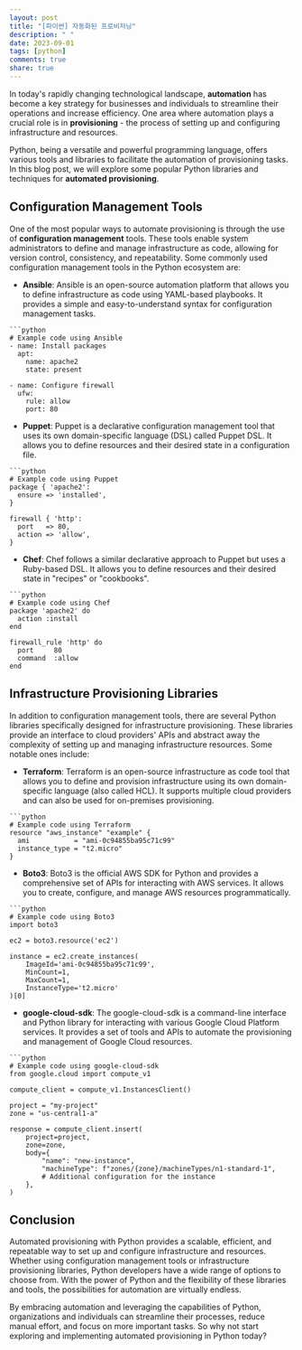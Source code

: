 ```yaml
---
layout: post
title: "[파이썬] 자동화된 프로비저닝"
description: " "
date: 2023-09-01
tags: [python]
comments: true
share: true
---
```


In today's rapidly changing technological landscape, **automation** has become a key strategy for businesses and individuals to streamline their operations and increase efficiency. One area where automation plays a crucial role is in **provisioning** - the process of setting up and configuring infrastructure and resources.

Python, being a versatile and powerful programming language, offers various tools and libraries to facilitate the automation of provisioning tasks. In this blog post, we will explore some popular Python libraries and techniques for **automated provisioning**.

## Configuration Management Tools
  
One of the most popular ways to automate provisioning is through the use of **configuration management** tools. These tools enable system administrators to define and manage infrastructure as code, allowing for version control, consistency, and repeatability. Some commonly used configuration management tools in the Python ecosystem are:

- **Ansible**: Ansible is an open-source automation platform that allows you to define infrastructure as code using YAML-based playbooks. It provides a simple and easy-to-understand syntax for configuration management tasks.
```
```python
# Example code using Ansible
- name: Install packages
  apt:
    name: apache2
    state: present

- name: Configure firewall
  ufw:
    rule: allow
    port: 80
```

- **Puppet**: Puppet is a declarative configuration management tool that uses its own domain-specific language (DSL) called Puppet DSL. It allows you to define resources and their desired state in a configuration file.
```
```python
# Example code using Puppet
package { 'apache2':
  ensure => 'installed',
}

firewall { 'http':
  port   => 80,
  action => 'allow',
}
```

- **Chef**: Chef follows a similar declarative approach to Puppet but uses a Ruby-based DSL. It allows you to define resources and their desired state in "recipes" or "cookbooks".
```
```python
# Example code using Chef
package 'apache2' do
  action :install
end

firewall_rule 'http' do
  port     80
  command  :allow
end
```

## Infrastructure Provisioning Libraries

In addition to configuration management tools, there are several Python libraries specifically designed for infrastructure provisioning. These libraries provide an interface to cloud providers' APIs and abstract away the complexity of setting up and managing infrastructure resources. Some notable ones include:

- **Terraform**: Terraform is an open-source infrastructure as code tool that allows you to define and provision infrastructure using its own domain-specific language (also called HCL). It supports multiple cloud providers and can also be used for on-premises provisioning.
```
```python
# Example code using Terraform
resource "aws_instance" "example" {
  ami           = "ami-0c94855ba95c71c99"
  instance_type = "t2.micro"
}
```

- **Boto3**: Boto3 is the official AWS SDK for Python and provides a comprehensive set of APIs for interacting with AWS services. It allows you to create, configure, and manage AWS resources programmatically.
```
```python
# Example code using Boto3
import boto3

ec2 = boto3.resource('ec2')

instance = ec2.create_instances(
    ImageId='ami-0c94855ba95c71c99',
    MinCount=1,
    MaxCount=1,
    InstanceType='t2.micro'
)[0]
```

- **google-cloud-sdk**: The google-cloud-sdk is a command-line interface and Python library for interacting with various Google Cloud Platform services. It provides a set of tools and APIs to automate the provisioning and management of Google Cloud resources.
```
```python
# Example code using google-cloud-sdk
from google.cloud import compute_v1

compute_client = compute_v1.InstancesClient()

project = "my-project"
zone = "us-central1-a"

response = compute_client.insert(
    project=project,
    zone=zone,
    body={
        "name": "new-instance",
        "machineType": f"zones/{zone}/machineTypes/n1-standard-1",
        # Additional configuration for the instance
    },
)
```

## Conclusion

Automated provisioning with Python provides a scalable, efficient, and repeatable way to set up and configure infrastructure and resources. Whether using configuration management tools or infrastructure provisioning libraries, Python developers have a wide range of options to choose from. With the power of Python and the flexibility of these libraries and tools, the possibilities for automation are virtually endless.

By embracing automation and leveraging the capabilities of Python, organizations and individuals can streamline their processes, reduce manual effort, and focus on more important tasks. So why not start exploring and implementing automated provisioning in Python today?